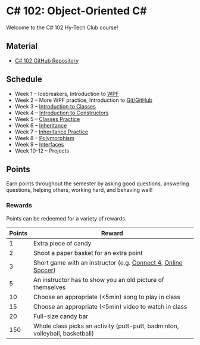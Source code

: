 # C# 102: Object-Oriented <span>C#</span>
Welcome to the C# 102 Hy-Tech Club course!

## Material
- [C# 102 GitHub Repository](https://github.com/hylandtechoutreach/htc-cs-102)

## Schedule
- Week 1 – Icebreakers, Introduction to [WPF](WPF/StudentDesc.md)
- Week 2 – More WPF practice, Introduction to [Git/GitHub](Git/StudentDesc.md)
- Week 3 – [Introduction to Classes](ClassesIntroduction/StudentDesc.md)
- Week 4 – [Introduction to Constructors](Constructors/StudentDesc.md)
- Week 5 – [Classes Practice](ClassesPractice/StudentDesc.md)
- Week 6 – [Inheritance](Inheritance/StudentDesc.md)
- Week 7 – [Inheritance Practice](InheritancePractice/StudentDesc.md)
- Week 8 – [Polymorphism](Polymorphism/StudentDesc.md)
- Week 9 – [Interfaces](Interfaces/StudentDesc.md)
- Week 10-12 – Projects

## Points
Earn points throughout the semester by asking good questions, answering questions, helping others, working hard, and behaving well!

### Rewards
Points can be redeemed for a variety of rewards.

| Points | Reward |
| -- | -- |
| 1 | Extra piece of candy |
| 2 | Shoot a paper basket for an extra point|
| 3 | Short game with an instructor (e.g. [Connect 4](https://www.mathsisfun.com/games/connect4.html), [Online Soccer](https://www.agame.com/game/1-on-1-soccer-classic)) |
| 5 | An instructor has to show you an old picture of themselves |
| 10 | Choose an appropriate (<5min) song to play in class |
| 15 | Choose an appropriate (<5min) video to watch in class |
| 20 | Full-size candy bar |
| 150 | Whole class picks an activity (putt-putt, badminton, volleyball, basketball) |